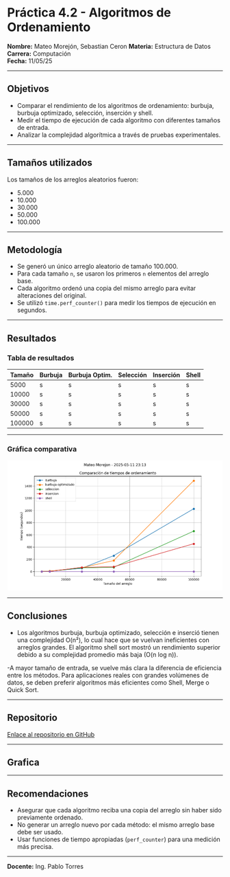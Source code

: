 # **Práctica 4.2 - Algoritmos de Ordenamiento**
**Nombre:** Mateo Morejón, Sebastian Ceron 
**Materia:** Estructura de Datos  
**Carrera:** Computación  
**Fecha:** 11/05/25  

---

## **Objetivos**

- Comparar el rendimiento de los algoritmos de ordenamiento: burbuja, burbuja optimizado, selección, inserción y shell.
- Medir el tiempo de ejecución de cada algoritmo con diferentes tamaños de entrada.
- Analizar la complejidad algorítmica a través de pruebas experimentales.

---

##  **Tamaños utilizados**

Los tamaños de los arreglos aleatorios fueron:
- 5.000
- 10.000
- 30.000
- 50.000
- 100.000

---

##  **Metodología**

- Se generó un único arreglo aleatorio de tamaño 100.000.
- Para cada tamaño `n`, se usaron los primeros `n` elementos del arreglo base.
- Cada algoritmo ordenó una copia del mismo arreglo para evitar alteraciones del original.
- Se utilizó `time.perf_counter()` para medir los tiempos de ejecución en segundos.

---

##  **Resultados**

### Tabla de resultados

| Tamaño  | Burbuja | Burbuja Optim. | Selección | Inserción | Shell |
|---------|---------|----------------|-----------|-----------|-------|
| 5000    |  s |  s        |  s   |  s   |  s |
| 10000   |  s |  s        |  s   |  s   |  s |
| 30000   |  s |  s        |  s   |  s   |  s |
| 50000   |  s |  s        |  s   |  s   |  s |
| 100000  |  s |  s        |  s   |  s   |  s |



---

###  Gráfica comparativa

![Gráfica de comparación](Mateo_Morejon_-_2_25-_5-11_23_13.png)

---

## **Conclusiones**

- Los algoritmos burbuja, burbuja optimizado, selección e inserció tienen una complejidad O(n²), lo cual hace que se vuelvan ineficientes con     arreglos grandes. El algoritmo shell sort mostró un rendimiento superior debido a su complejidad promedio más baja (O(n log n)).
 
-A mayor tamaño de entrada, se vuelve más clara la diferencia de eficiencia entre los métodos.
 Para aplicaciones reales con grandes volúmenes de datos, se deben preferir algoritmos más eficientes como Shell, Merge o Quick Sort.

---

## **Repositorio**

[Enlace al repositorio en GitHub](https://github.com/matexss/icc-est-u1-PracticaComplejidad)


---

## **Grafica**


---

##  Recomendaciones

- Asegurar que cada algoritmo reciba una copia del arreglo sin haber sido previamente ordenado.
- No generar un arreglo nuevo por cada método: el mismo arreglo base debe ser usado.
- Usar funciones de tiempo apropiadas (`perf_counter`) para una medición más precisa.

---

**Docente:** Ing. Pablo Torres  
